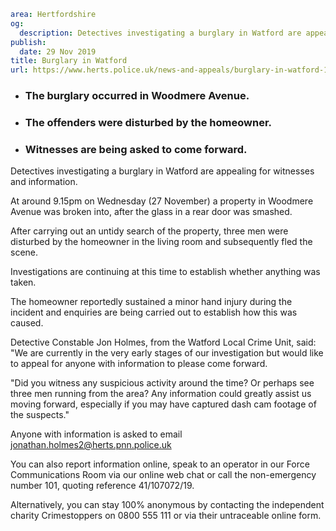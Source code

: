 ```yaml
area: Hertfordshire
og:
  description: Detectives investigating a burglary in Watford are appealing for witnesses and information.
publish:
  date: 29 Nov 2019
title: Burglary in Watford
url: https://www.herts.police.uk/news-and-appeals/burglary-in-watford-1101
```

* ### The burglary occurred in Woodmere Avenue.

 * ### The offenders were disturbed by the homeowner.

 * ### Witnesses are being asked to come forward.

Detectives investigating a burglary in Watford are appealing for witnesses and information.

At around 9.15pm on Wednesday (27 November) a property in Woodmere Avenue was broken into, after the glass in a rear door was smashed.

After carrying out an untidy search of the property, three men were disturbed by the homeowner in the living room and subsequently fled the scene.

Investigations are continuing at this time to establish whether anything was taken.

The homeowner reportedly sustained a minor hand injury during the incident and enquiries are being carried out to establish how this was caused.

Detective Constable Jon Holmes, from the Watford Local Crime Unit, said: "We are currently in the very early stages of our investigation but would like to appeal for anyone with information to please come forward.

"Did you witness any suspicious activity around the time? Or perhaps see three men running from the area? Any information could greatly assist us moving forward, especially if you may have captured dash cam footage of the suspects."

Anyone with information is asked to email jonathan.holmes2@herts.pnn.police.uk

You can also report information online, speak to an operator in our Force Communications Room via our online web chat or call the non-emergency number 101, quoting reference 41/107072/19.

Alternatively, you can stay 100% anonymous by contacting the independent charity Crimestoppers on 0800 555 111 or via their untraceable online form.
